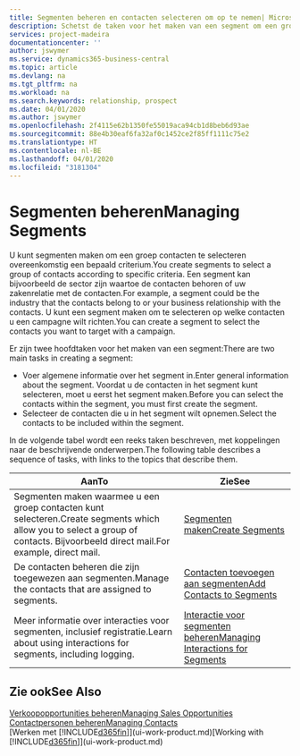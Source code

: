 ```yaml
---
title: Segmenten beheren en contacten selecteren om op te nemen| Microsoft Docs
description: Schetst de taken voor het maken van een segment om een groep contacten op basis van specifieke criteria te selecteren, bijvoorbeeld, contacten in een bepaalde branche waarop u zich wilt richten.
services: project-madeira
documentationcenter: ''
author: jswymer
ms.service: dynamics365-business-central
ms.topic: article
ms.devlang: na
ms.tgt_pltfrm: na
ms.workload: na
ms.search.keywords: relationship, prospect
ms.date: 04/01/2020
ms.author: jswymer
ms.openlocfilehash: 2f4115e62b1350fe55019aca94cb1d8beb6d93ae
ms.sourcegitcommit: 88e4b30eaf6fa32af0c1452ce2f85ff1111c75e2
ms.translationtype: HT
ms.contentlocale: nl-BE
ms.lasthandoff: 04/01/2020
ms.locfileid: "3181304"
---
```

# <a name="managing-segments"></a><span data-ttu-id="cb698-103">Segmenten beheren</span><span class="sxs-lookup"><span data-stu-id="cb698-103">Managing Segments</span></span>
<span data-ttu-id="cb698-104">U kunt segmenten maken om een groep contacten te selecteren overeenkomstig een bepaald criterium.</span><span class="sxs-lookup"><span data-stu-id="cb698-104">You create segments to select a group of contacts according to specific criteria.</span></span> <span data-ttu-id="cb698-105">Een segment kan bijvoorbeeld de sector zijn waartoe de contacten behoren of uw zakenrelatie met de contacten.</span><span class="sxs-lookup"><span data-stu-id="cb698-105">For example, a segment could be the industry that the contacts belong to or your business relationship with the contacts.</span></span> <span data-ttu-id="cb698-106">U kunt een segment maken om te selecteren op welke contacten u een campagne wilt richten.</span><span class="sxs-lookup"><span data-stu-id="cb698-106">You can create a segment to select the contacts you want to target with a campaign.</span></span>

<span data-ttu-id="cb698-107">Er zijn twee hoofdtaken voor het maken van een segment:</span><span class="sxs-lookup"><span data-stu-id="cb698-107">There are two main tasks in creating a segment:</span></span>

* <span data-ttu-id="cb698-108">Voer algemene informatie over het segment in.</span><span class="sxs-lookup"><span data-stu-id="cb698-108">Enter general information about the segment.</span></span> <span data-ttu-id="cb698-109">Voordat u de contacten in het segment kunt selecteren, moet u eerst het segment maken.</span><span class="sxs-lookup"><span data-stu-id="cb698-109">Before you can select the contacts within the segment, you must first create the segment.</span></span>
* <span data-ttu-id="cb698-110">Selecteer de contacten die u in het segment wilt opnemen.</span><span class="sxs-lookup"><span data-stu-id="cb698-110">Select the contacts to be included within the segment.</span></span>

<span data-ttu-id="cb698-111">In de volgende tabel wordt een reeks taken beschreven, met koppelingen naar de beschrijvende onderwerpen.</span><span class="sxs-lookup"><span data-stu-id="cb698-111">The following table describes a sequence of tasks, with links to the topics that describe them.</span></span>

| <span data-ttu-id="cb698-112">Aan</span><span class="sxs-lookup"><span data-stu-id="cb698-112">To</span></span> | <span data-ttu-id="cb698-113">Zie</span><span class="sxs-lookup"><span data-stu-id="cb698-113">See</span></span> |
| --- | --- |
| <span data-ttu-id="cb698-114">Segmenten maken waarmee u een groep contacten kunt selecteren.</span><span class="sxs-lookup"><span data-stu-id="cb698-114">Create segments which allow you to select a group of contacts.</span></span> <span data-ttu-id="cb698-115">Bijvoorbeeld direct mail.</span><span class="sxs-lookup"><span data-stu-id="cb698-115">For example, direct mail.</span></span> |[<span data-ttu-id="cb698-116">Segmenten maken</span><span class="sxs-lookup"><span data-stu-id="cb698-116">Create Segments</span></span>](marketing-how-create-segment.md) |
| <span data-ttu-id="cb698-117">De contacten beheren die zijn toegewezen aan segmenten.</span><span class="sxs-lookup"><span data-stu-id="cb698-117">Manage the contacts that are assigned to segments.</span></span> |[<span data-ttu-id="cb698-118">Contacten toevoegen aan segmenten</span><span class="sxs-lookup"><span data-stu-id="cb698-118">Add Contacts to Segments</span></span>](marketing-add-contact-segment.md) |
| <span data-ttu-id="cb698-119">Meer informatie over interacties voor segmenten, inclusief registratie.</span><span class="sxs-lookup"><span data-stu-id="cb698-119">Learn about using interactions for segments, including logging.</span></span> |[<span data-ttu-id="cb698-120">Interactie voor segmenten beheren</span><span class="sxs-lookup"><span data-stu-id="cb698-120">Managing Interactions for Segments</span></span>](marketing-interaction-segments.md) |

## <a name="see-also"></a><span data-ttu-id="cb698-121">Zie ook</span><span class="sxs-lookup"><span data-stu-id="cb698-121">See Also</span></span>
[<span data-ttu-id="cb698-122">Verkoopopportunities beheren</span><span class="sxs-lookup"><span data-stu-id="cb698-122">Managing Sales Opportunities</span></span>](marketing-manage-sales-opportunities.md)  
[<span data-ttu-id="cb698-123">Contactpersonen beheren</span><span class="sxs-lookup"><span data-stu-id="cb698-123">Managing Contacts</span></span>](marketing-contacts.md)  
<span data-ttu-id="cb698-124">[Werken met [!INCLUDE[d365fin](includes/d365fin_md.md)]](ui-work-product.md)</span><span class="sxs-lookup"><span data-stu-id="cb698-124">[Working with [!INCLUDE[d365fin](includes/d365fin_md.md)]](ui-work-product.md)</span></span>
